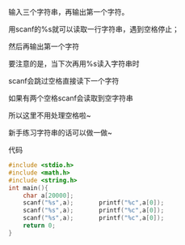 输入三个字符串，再输出第一个字符。

用scanf的%s就可以读取一行字符串，遇到空格停止；

然后再输出第一个字符

要注意的是，当下次再用%s读入字符串时

scanf会跳过空格直接读下一个字符

如果有两个空格scanf会读取到空字符串

所以这里不用处理空格啦~

新手练习字符串的话可以做一做~

代码

```cpp
#include <stdio.h>
#include <math.h>
#include <string.h>
int main(){
	char a[20000];
	scanf("%s",a);       printf("%c",a[0]);
    scanf("%s",a);       printf("%c",a[0]);
    scanf("%s",a);       printf("%c",a[0]);
	return 0;
}
```
